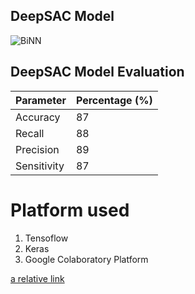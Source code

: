 ## DeepSAC Model 
![BiNN](https://user-images.githubusercontent.com/48494146/137023989-4ae49f85-30c2-4e29-b59c-6e6b8a011a3f.png)

## DeepSAC Model Evaluation
| Parameter     | Percentage (%) |
| ------------- | -------------  |
| Accuracy      |   87           |
| Recall        |   88           |
| Precision     |   89           |
| Sensitivity   |   87           |

# Platform used
1. Tensoflow 
2. Keras
3. Google Colaboratory Platform 

[a relative link](https://github.com/omiya2106/DeepSAC)
